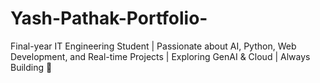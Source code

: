 # Yash-Pathak-Portfolio-
 Final-year IT Engineering Student | Passionate about AI, Python, Web Development, and Real-time Projects | Exploring GenAI &amp; Cloud | Always Building 🚀
